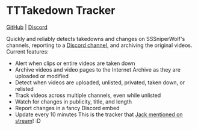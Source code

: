 # TTTakedown Tracker
[GitHub](https://github.com/jerbear2008/tttakedown-tracker) | [Discord](https://discord.gg/aP6D5vaFHq)

Quickly and reliably detects takedowns and changes on SSSniperWolf's channels, reporting to a [Discord channel](https://discord.gg/aP6D5vaFHq), and archiving the original videos. Current features:
- Alert when clips or entire videos are taken down
- Archive videos and video pages to the Internet Archive as they are uploaded or modified
- Detect when videos are uploaded, unlisted, privated, taken down, or relisted
- Track videos across multiple channels, even while unlisted
- Watch for changes in publicity, title, and length
- Report changes in a fancy Discord embed
- Update every 10 minutes
This is the tracker that [Jack mentioned on stream](https://clips.twitch.tv/TriumphantDepressedBottleMVGame-HIFStczsE6UDnwHw)! :D
